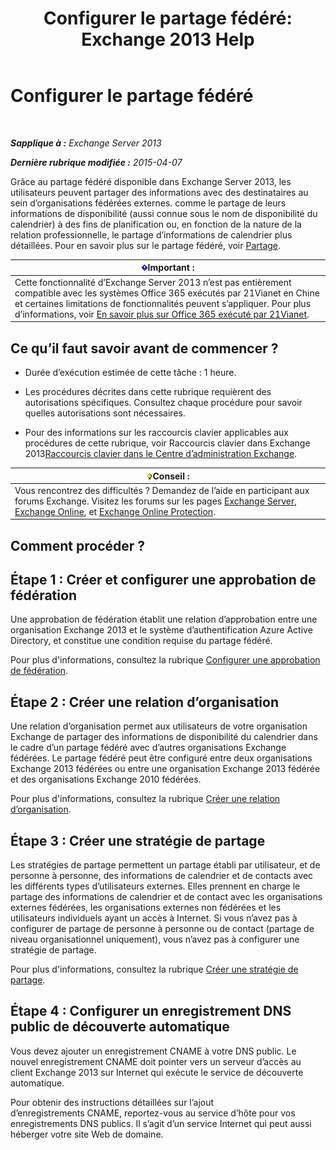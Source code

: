 ﻿---
title: 'Configurer le partage fédéré: Exchange 2013 Help'
TOCTitle: Configurer le partage fédéré
ms:assetid: b25ae450-def3-4797-a5fc-6e9bcee71a5d
ms:mtpsurl: https://technet.microsoft.com/fr-fr/library/JJ657483(v=EXCHG.150)
ms:contentKeyID: 50479025
ms.date: 04/24/2018
mtps_version: v=EXCHG.150
ms.translationtype: HT
---

# Configurer le partage fédéré

 

_**Sapplique à :** Exchange Server 2013_

_**Dernière rubrique modifiée :** 2015-04-07_

Grâce au partage fédéré disponible dans Exchange Server 2013, les utilisateurs peuvent partager des informations avec des destinataires au sein d’organisations fédérées externes. comme le partage de leurs informations de disponibilité (aussi connue sous le nom de disponibilité du calendrier) à des fins de planification ou, en fonction de la nature de la relation professionnelle, le partage d’informations de calendrier plus détaillées. Pour en savoir plus sur le partage fédéré, voir [Partage](sharing-exchange-2013-help.md).

<table>
<thead>
<tr class="header">
<th><img src="images/JJ159813.important(EXCHG.150).gif" title="Important" alt="Important" />Important :</th>
</tr>
</thead>
<tbody>
<tr class="odd">
<td>Cette fonctionnalité d’Exchange Server 2013 n’est pas entièrement compatible avec les systèmes Office 365 exécutés par 21Vianet en Chine et certaines limitations de fonctionnalités peuvent s’appliquer. Pour plus d’informations, voir <a href="https://go.microsoft.com/fwlink/?linkid=313640">En savoir plus sur Office 365 exécuté par 21Vianet</a>.</td>
</tr>
</tbody>
</table>


## Ce qu’il faut savoir avant de commencer ?

  - Durée d’exécution estimée de cette tâche : 1 heure.

  - Les procédures décrites dans cette rubrique requièrent des autorisations spécifiques. Consultez chaque procédure pour savoir quelles autorisations sont nécessaires.

  - Pour des informations sur les raccourcis clavier applicables aux procédures de cette rubrique, voir Raccourcis clavier dans Exchange 2013[Raccourcis clavier dans le Centre d’administration Exchange](keyboard-shortcuts-in-the-exchange-admin-center-exchange-online-protection-help.md).

<table>
<thead>
<tr class="header">
<th><img src="images/Bb125224.tip(EXCHG.150).gif" title="Conseil" alt="Conseil" />Conseil :</th>
</tr>
</thead>
<tbody>
<tr class="odd">
<td>Vous rencontrez des difficultés ? Demandez de l’aide en participant aux forums Exchange. Visitez les forums sur les pages <a href="https://go.microsoft.com/fwlink/p/?linkid=60612">Exchange Server</a>, <a href="https://go.microsoft.com/fwlink/p/?linkid=267542">Exchange Online</a>, et <a href="https://go.microsoft.com/fwlink/p/?linkid=285351">Exchange Online Protection</a>.</td>
</tr>
</tbody>
</table>


## Comment procéder ?

## Étape 1 : Créer et configurer une approbation de fédération

Une approbation de fédération établit une relation d’approbation entre une organisation Exchange 2013 et le système d’authentification Azure Active Directory, et constitue une condition requise du partage fédéré.

Pour plus d'informations, consultez la rubrique [Configurer une approbation de fédération](configure-a-federation-trust-exchange-2013-help.md).

## Étape 2 : Créer une relation d’organisation

Une relation d’organisation permet aux utilisateurs de votre organisation Exchange de partager des informations de disponibilité du calendrier dans le cadre d’un partage fédéré avec d’autres organisations Exchange fédérées. Le partage fédéré peut être configuré entre deux organisations Exchange 2013 fédérées ou entre une organisation Exchange 2013 fédérée et des organisations Exchange 2010 fédérées.

Pour plus d'informations, consultez la rubrique [Créer une relation d’organisation](create-an-organization-relationship-exchange-2013-help.md).

## Étape 3 : Créer une stratégie de partage

Les stratégies de partage permettent un partage établi par utilisateur, et de personne à personne, des informations de calendrier et de contacts avec les différents types d’utilisateurs externes. Elles prennent en charge le partage des informations de calendrier et de contact avec les organisations externes fédérées, les organisations externes non fédérées et les utilisateurs individuels ayant un accès à Internet. Si vous n’avez pas à configurer de partage de personne à personne ou de contact (partage de niveau organisationnel uniquement), vous n’avez pas à configurer une stratégie de partage.

Pour plus d'informations, consultez la rubrique [Créer une stratégie de partage](create-a-sharing-policy-exchange-2013-help.md).

## Étape 4 : Configurer un enregistrement DNS public de découverte automatique

Vous devez ajouter un enregistrement CNAME à votre DNS public. Le nouvel enregistrement CNAME doit pointer vers un serveur d’accès au client Exchange 2013 sur Internet qui exécute le service de découverte automatique.

Pour obtenir des instructions détaillées sur l’ajout d’enregistrements CNAME, reportez-vous au service d’hôte pour vos enregistrements DNS publics. Il s’agit d’un service Internet qui peut aussi héberger votre site Web de domaine.

